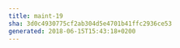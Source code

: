 ```yaml
---
title: maint-19
sha: 3d0c4930775cf2ab304d5e4701b41ffc2936ce53
generated: 2018-06-15T15:43:18+0200
---
```

